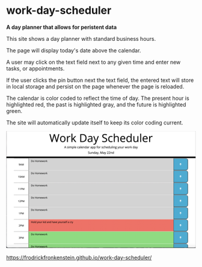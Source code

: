 # work-day-scheduler
**A day planner that allows for peristent data**

This site shows a day planner with standard business hours.

The page will display today's date above the calendar.

A user may click on the text field next to any given time and enter new tasks, or appointments.

If the user clicks the pin button next the text field, the entered text will store in local storage and persist on the page whenever the page is reloaded.

The calendar is color coded to reflect the time of day.  The present hour is highlighted red, the past is highlighted gray, and the future is highlighted green.

The site will automatically update itself to keep its color coding current.

<img src="./assets/images/Screen-Shot.png">

https://frodrickfronkenstein.github.io/work-day-scheduler/
